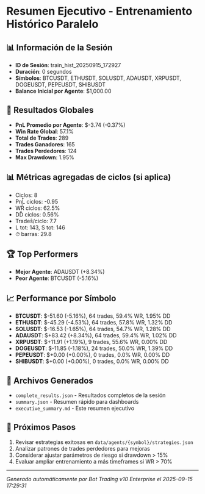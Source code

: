 # Resumen Ejecutivo - Entrenamiento Histórico Paralelo

## 📊 Información de la Sesión
- **ID de Sesión**: train_hist_20250915_172927
- **Duración**: 0 segundos
- **Símbolos**: BTCUSDT, ETHUSDT, SOLUSDT, ADAUSDT, XRPUSDT, DOGEUSDT, PEPEUSDT, SHIBUSDT
- **Balance Inicial por Agente**: $1,000.00

## 🎯 Resultados Globales
- **PnL Promedio por Agente**: $-3.74 (-0.37%)
- **Win Rate Global**: 57.1%
- **Total de Trades**: 289
- **Trades Ganadores**: 165
- **Trades Perdedores**: 124
- **Max Drawdown**: 1.95%

## 📊 Métricas agregadas de ciclos (si aplica)
- Ciclos: 8
- PnL̄ ciclos: -0.95
- WR̄ ciclos: 62.5%
- DD̄ ciclos: 0.56%
- Trades̄/ciclo: 7.7
- L tot: 143, S tot: 146
- ⏱̄ barras: 29.8


## 🏆 Top Performers
- **Mejor Agente**: ADAUSDT (+8.34%)
- **Peor Agente**: BTCUSDT (-5.16%)

## 📈 Performance por Símbolo
- **BTCUSDT**: $-51.60 (-5.16%), 64 trades, 59.4% WR, 1.95% DD
- **ETHUSDT**: $-45.29 (-4.53%), 64 trades, 57.8% WR, 1.32% DD
- **SOLUSDT**: $-16.53 (-1.65%), 64 trades, 54.7% WR, 1.28% DD
- **ADAUSDT**: $+83.42 (+8.34%), 64 trades, 59.4% WR, 1.02% DD
- **XRPUSDT**: $+11.91 (+1.19%), 9 trades, 55.6% WR, 0.00% DD
- **DOGEUSDT**: $-11.85 (-1.18%), 24 trades, 50.0% WR, 1.39% DD
- **PEPEUSDT**: $+0.00 (+0.00%), 0 trades, 0.0% WR, 0.00% DD
- **SHIBUSDT**: $+0.00 (+0.00%), 0 trades, 0.0% WR, 0.00% DD

## 📁 Archivos Generados
- `complete_results.json` - Resultados completos de la sesión
- `summary.json` - Resumen rápido para dashboards
- `executive_summary.md` - Este resumen ejecutivo

## 🎯 Próximos Pasos
1. Revisar estrategias exitosas en `data/agents/{symbol}/strategies.json`
2. Analizar patrones de trades perdedores para mejoras
3. Considerar ajustar parámetros de riesgo si drawdown > 15%
4. Evaluar ampliar entrenamiento a más timeframes si WR > 70%

---
*Generado automáticamente por Bot Trading v10 Enterprise el 2025-09-15 17:29:31*
